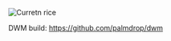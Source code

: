 ![Curretn rice](https://github.com/palmdrop/dots/blob/master/.github/main.png)

DWM build: https://github.com/palmdrop/dwm
